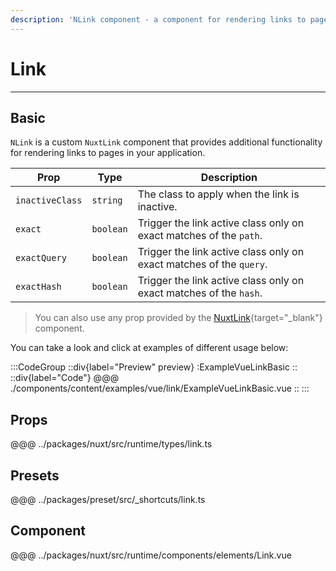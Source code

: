 ```yaml
---
description: 'NLink component - a component for rendering links to pages in your application.'
---
```


# Link

---

## Basic

`NLink` is a custom `NuxtLink` component that provides additional functionality for rendering links to pages in your application.

| Prop            | Type      | Description                                                       |
| --------------- | --------- | ----------------------------------------------------------------- |
| `inactiveClass` | `string`  | The class to apply when the link is inactive.                     |
| `exact`         | `boolean` | Trigger the link active class only on exact matches of the `path`.  |
| `exactQuery`    | `boolean` | Trigger the link active class only on exact matches of the `query`. |
| `exactHash`     | `boolean` | Trigger the link active class only on exact matches of the `hash`.  |

> You can also use any prop provided by the [NuxtLink](https://nuxt.com/docs/api/components/nuxt-link#props){target="_blank"} component.

You can take a look and click at examples of different usage below:

:::CodeGroup
::div{label="Preview" preview}
  :ExampleVueLinkBasic
::
::div{label="Code"}
@@@ ./components/content/examples/vue/link/ExampleVueLinkBasic.vue
::
:::

## Props
@@@ ../packages/nuxt/src/runtime/types/link.ts

## Presets
@@@ ../packages/preset/src/_shortcuts/link.ts

## Component
@@@ ../packages/nuxt/src/runtime/components/elements/Link.vue
